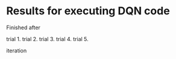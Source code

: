 # Results for executing DQN code

Finished after

trial 1. 
trial 2. 
trial 3. 
trial 4. 
trial 5.

iteration